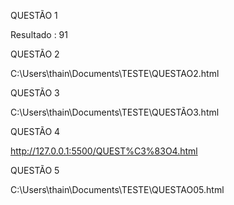 
QUESTÃO 1

Resultado : 91


QUESTÃO 2 

C:\Users\thain\Documents\TESTE\QUESTAO2.html


QUESTÃO 3

C:\Users\thain\Documents\TESTE\QUESTÃO3.html

QUESTÃO 4 

http://127.0.0.1:5500/QUEST%C3%83O4.html


QUESTÃO 5 

C:\Users\thain\Documents\TESTE\QUESTAO05.html
